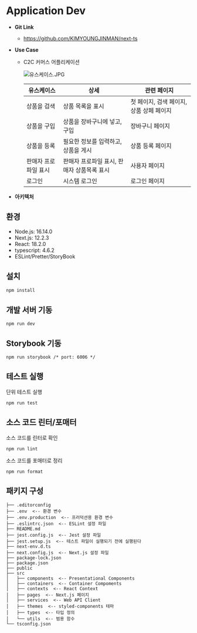 # Application Dev

- **Git Link**
    - https://github.com/KIMYOUNGJINMAN/next-ts

- **Use Case**
    - C2C 커머스 어플리케이션
        
        ![유스케이스.JPG](https://prod-files-secure.s3.us-west-2.amazonaws.com/8e24f927-e0b5-4e2b-91ea-490e2364f3e6/5d425e84-8348-453d-8ff3-6d9a3af550b7/%EC%9C%A0%EC%8A%A4%EC%BC%80%EC%9D%B4%EC%8A%A4.jpg)
        
        | 유스케이스 | 상세 | 관련 페이지 |
        | --- | --- | --- |
        | 상품을 검색 | 상품 목록을 표시 | 첫 페이지, 검색 페이지, 상품 상페 페이지 |
        | 상품을 구입 | 상품을 장바구니에 넣고, 구입 | 장바구니 페이지 |
        | 상품을 등록 | 필요한 정보를 입력하고, 상품을 게시 | 상품 등록 페이지 |
        | 판매자 프로파일 표시 | 판매자 프로파일 표시, 판매자 상품목록 표시 | 사용자 페이지 |
        | 로그인 | 시스템 로그인 | 로그인 페이지 |
        
- **아키텍처**


## 환경

- Node.js: 16.14.0
- Next.js: 12.2.3
- React: 18.2.0
- typescript: 4.6.2
- ESLint/Pretter/StoryBook

## 설치

```bash
npm install
```

## 개발 서버 기동

```
npm run dev
```

## Storybook 기동

```
npm run storybook /* port: 6006 */
```

## 테스트 실행

단위 테스트 실행

```
npm run test
```

## 소스 코드 린터/포매터

소스 코드를 린터로 확인

```
npm run lint
```

소스 코드를 포매터로 정리

```
npm run format
```

## 패키지 구성

```
├── .editorconfig
├── .env  <-- 환경 변수
├── .env.production  <-- 프러덕션용 환경 변수
├── .eslintrc.json  <-- ESLint 설정 파일
├── README.md
├── jest.config.js  <-- Jest 설정 파일
├── jest.setup.js  <-- 테스트 파일이 실행되기 전에 실행된다
├── next-env.d.ts
├── next.config.js  <-- Next.js 설정 파일
├── package-lock.json
├── package.json
├── public
├── src
│   ├── components  <-- Presentational Components
│   ├── containers  <-- Container Compoments
│   ├── contexts  <-- React Context
│   ├── pages  <-- Next.js 페이지
│   ├── services  <-- Web API Client
│   ├── themes  <-- styled-components 테마
│   ├── types  <-- 타입 정의
│   └── utils  <-- 범용 함수
└── tsconfig.json
```

